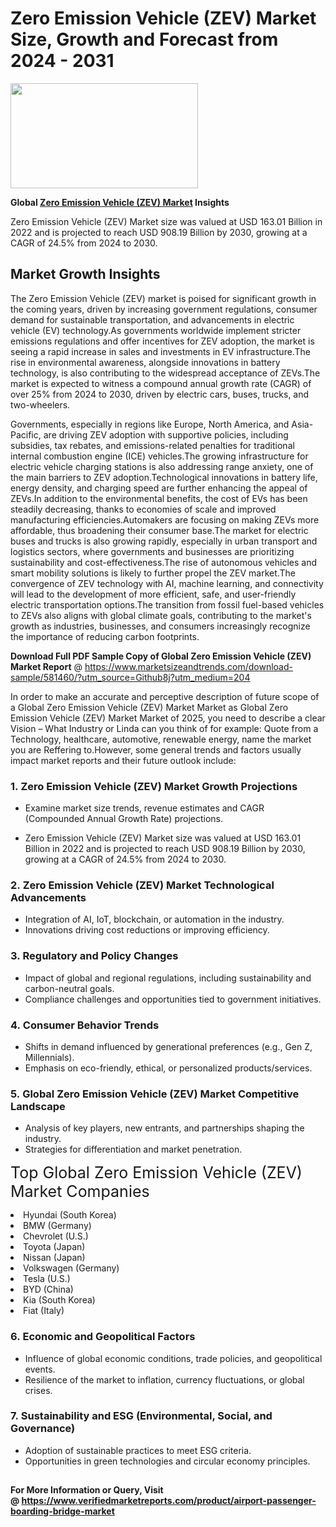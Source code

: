 <H1>Zero Emission Vehicle (ZEV) Market Size, Growth and Forecast from 2024 - 2031</H1><img class="aligncenter size-medium wp-image-584254" src="https://thirdeyenews.in/wp-content/uploads/2024/09/Global-Market-Research-300x168.jpeg" alt="" width="300" height="168" /><p><strong>Global&nbsp;<a href="https://www.marketsizeandtrends.com/download-sample/581460/?utm_source=Github8j?utm_medium=204">Zero Emission Vehicle (ZEV) Market</a> Insights</strong></p><p>Zero Emission Vehicle (ZEV) Market size was valued at USD 163.01 Billion in 2022 and is projected to reach USD 908.19 Billion by 2030, growing at a CAGR of 24.5% from 2024 to 2030.</p><p><h2>Market Growth Insights</h2> <p>The Zero Emission Vehicle (ZEV) market is poised for significant growth in the coming years, driven by increasing government regulations, consumer demand for sustainable transportation, and advancements in electric vehicle (EV) technology.As governments worldwide implement stricter emissions regulations and offer incentives for ZEV adoption, the market is seeing a rapid increase in sales and investments in EV infrastructure.The rise in environmental awareness, alongside innovations in battery technology, is also contributing to the widespread acceptance of ZEVs.The market is expected to witness a compound annual growth rate (CAGR) of over 25% from 2024 to 2030, driven by electric cars, buses, trucks, and two-wheelers.</p> <p>Governments, especially in regions like Europe, North America, and Asia-Pacific, are driving ZEV adoption with supportive policies, including subsidies, tax rebates, and emissions-related penalties for traditional internal combustion engine (ICE) vehicles.The growing infrastructure for electric vehicle charging stations is also addressing range anxiety, one of the main barriers to ZEV adoption.Technological innovations in battery life, energy density, and charging speed are further enhancing the appeal of ZEVs.In addition to the environmental benefits, the cost of EVs has been steadily decreasing, thanks to economies of scale and improved manufacturing efficiencies.Automakers are focusing on making ZEVs more affordable, thus broadening their consumer base.The market for electric buses and trucks is also growing rapidly, especially in urban transport and logistics sectors, where governments and businesses are prioritizing sustainability and cost-effectiveness.The rise of autonomous vehicles and smart mobility solutions is likely to further propel the ZEV market.The convergence of ZEV technology with AI, machine learning, and connectivity will lead to the development of more efficient, safe, and user-friendly electric transportation options.The transition from fossil fuel-based vehicles to ZEVs also aligns with global climate goals, contributing to the market's growth as industries, businesses, and consumers increasingly recognize the importance of reducing carbon footprints.</p><p><span class=""><strong>Download Full PDF Sample Copy of Global Zero Emission Vehicle (ZEV) Market Report</strong> @ <a href="https://www.marketsizeandtrends.com/download-sample/581460/?utm_source=Github8j?utm_medium=204" target="_blank">https://www.marketsizeandtrends.com/download-sample/581460/?utm_source=Github8j?utm_medium=204</a></span></p><p>In order to make an accurate and perceptive description of future scope of a Global&nbsp;Zero Emission Vehicle (ZEV) Market Market as Global&nbsp;Zero Emission Vehicle (ZEV) Market Market of 2025, you need to describe a clear Vision &ndash; What Industry or Linda can you think of for example: Quote from a Technology, healthcare, automotive, renewable energy, name the market you are Reffering to.However, some general trends and factors usually impact market reports and their future outlook include:</p><h3>1.&nbsp;<strong>Zero Emission Vehicle (ZEV) Market Growth Projections</strong></h3><ul><li>Examine market size trends, revenue estimates and CAGR (Compounded Annual Growth Rate) projections.</li><li><p>Zero Emission Vehicle (ZEV) Market size was valued at USD 163.01 Billion in 2022 and is projected to reach USD 908.19 Billion by 2030, growing at a CAGR of 24.5% from 2024 to 2030.</p></li></ul><h3>2.&nbsp;<strong>Zero Emission Vehicle (ZEV) Market Technological Advancements</strong></h3><ul><li>Integration of AI, IoT, blockchain, or automation in the industry.</li><li>Innovations driving cost reductions or improving efficiency.</li></ul><h3>3.&nbsp;<strong>Regulatory and Policy Changes</strong></h3><ul><li>Impact of global and regional regulations, including sustainability and carbon-neutral goals.</li><li>Compliance challenges and opportunities tied to government initiatives.</li></ul><h3>4.&nbsp;<strong>Consumer Behavior Trends</strong></h3><ul><li>Shifts in demand influenced by generational preferences (e.g., Gen Z, Millennials).</li><li>Emphasis on eco-friendly, ethical, or personalized products/services.</li></ul><h3>5.&nbsp;<strong>Global Zero Emission Vehicle (ZEV) Market Competitive Landscape</strong></h3><ul><li>Analysis of key players, new entrants, and partnerships shaping the industry.</li><li>Strategies for differentiation and market penetration.</li></ul><p data-pm-slice="1 1 []"><span style="color: inherit; font-family: inherit; font-size: 25px;">Top Global Zero Emission Vehicle (ZEV) Market Companies</span></p><div class="" data-test-id=""><p><li>Hyundai (South Korea)</li><li> BMW (Germany)</li><li> Chevrolet (U.S.)</li><li> Toyota (Japan)</li><li> Nissan (Japan)</li><li> Volkswagen (Germany)</li><li> Tesla (U.S.)</li><li> BYD (China)</li><li> Kia (South Korea)</li><li> Fiat (Italy)</li></p></div><h3>6.&nbsp;<strong>Economic and Geopolitical Factors</strong></h3><ul><li>Influence of global economic conditions, trade policies, and geopolitical events.</li><li>Resilience of the market to inflation, currency fluctuations, or global crises.</li></ul><h3>7.&nbsp;<strong>Sustainability and ESG (Environmental, Social, and Governance)</strong></h3><ul><li>Adoption of sustainable practices to meet ESG criteria.</li><li>Opportunities in green technologies and circular economy principles.</li></ul><h2><strong style="font-size: 14px;">For More Information or Query, Visit @&nbsp;</strong><a style="background-color: #ffffff; font-size: 14px;" href="https://www.marketsizeandtrends.com/report/zero-emission-vehicle-zev-market/" target="_blank">https://www.verifiedmarketreports.com/product/airport-passenger-boarding-bridge-market</a></h2>